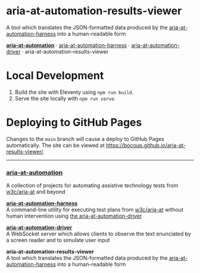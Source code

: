 # aria-at-automation-results-viewer

A tool which translates the JSON-formatted data produced by the [aria-at-automation-harness](https://github.com/bocoup/aria-at-automation-harness) into a human-readable form

**[aria-at-automation](https://github.com/bocoup/aria-at-automation)** &middot; [aria-at-automation-harness](https://github.com/bocoup/aria-at-automation-harness) &middot; [aria-at-automation-driver](https://github.com/bocoup/aria-at-automation-driver) &middot; aria-at-automation-results-viewer

# Local Development
1. Build the site with Eleventy using `npm run build`.
2. Serve the site locally with `npm run serve`.

# Deploying to GitHub Pages
Changes to the `main` branch will cause a deploy to GitHub Pages automatically.
The site can be viewed at https://bocoup.github.io/aria-at-results-viewer/.

---

### [aria-at-automation](https://github.com/bocoup/aria-at-automation)

A collection of projects for automating assistive technology tests from [w3c/aria-at](https://github.com/w3c/aria-at) and beyond

**[aria-at-automation-harness](https://github.com/bocoup/aria-at-automation-harness)**  
A command-line utility for executing test plans from [w3c/aria-at](https://github.com/w3c/aria-at) without human intervention using [the aria-at-automation-driver](https://github.com/bocoup/aria-at-automation-driver)

**[aria-at-automation-driver](https://github.com/bocoup/aria-at-automation-driver)**  
A WebSocket server which allows clients to observe the text enunciated by a screen reader and to simulate user input

**aria-at-automation-results-viewer**  
A tool which translates the JSON-formatted data produced by the [aria-at-automation-harness](https://github.com/bocoup/aria-at-automation-harness) into a human-readable form
